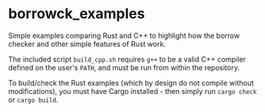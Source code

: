 # borrowck_examples

Simple examples comparing Rust and C++ to highlight how the borrow checker and other simple features of Rust work.

The included script `build_cpp.sh` requires `g++` to be a valid C++ compiler defined on the user's `PATH`, and must be run from within the repository.

To build/check the Rust examples (which by design do not compile without modifications), you must have Cargo installed - then simply run `cargo check` or `cargo build`.
